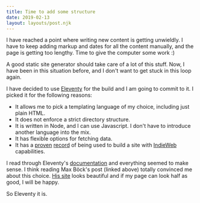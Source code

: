 ```yaml
---
title: Time to add some structure
date: 2019-02-13
layout: layouts/post.njk
---
```


I have reached a point where writing new content is getting unwieldly. I have to keep adding markup and dates for all the content manually, and the page is getting too lengthy. Time to give the computer some work :)

A good static site generator should take care of a lot of this stuff. Now, I have been in this situation before, and I don't want to get stuck in this loop again.

I have decided to use <a href="https://www.11ty.io/" target="_blank">Eleventy</a> for the build and I am going to commit to it. I picked it for the following reasons:

<ul>
	<li>It allows me to pick a templating language of my choice, including just plain HTML.</li>
	<li>It does not enforce a strict directory structure.</li>
	<li>It is written in Node, and I can use Javascript. I don't have to introduce another language into the mix.</li>
	<li>It has flexible options for fetching data.</li>
	<li>It has a <a href="https://mxb.at/blog/syndicating-content-to-twitter-with-netlify-functions/" target="_blank">proven</a> <a href="https://mxb.at/blog/using-webmentions-on-static-sites/" target="_blank">record</a> of being used to build a site with <a href="https://indiewebify.me/" target="_blank">IndieWeb</a> capabilities.</li>
</ul>

I read through Eleventy's <a href="https://www.11ty.io/docs/" target="_blank">documentation</a> and everything seemed to make sense. I think reading Max Böck's post (linked above) totally convinced me about this choice. <a href="https://mxb.at/" target="_blank">His site</a> looks beautiful and if my page can look half as good, I will be happy. 

So Eleventy it is.